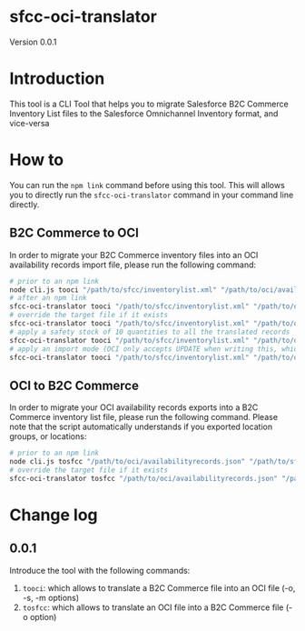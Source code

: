 # sfcc-oci-translator

Version 0.0.1

# Introduction

This tool is a CLI Tool that helps you to migrate Salesforce B2C Commerce Inventory List files to the Salesforce Omnichannel Inventory format, and vice-versa

# How to

You can run the `npm link` command before using this tool. This will allows you to directly run the `sfcc-oci-translator` command in your command line directly.

## B2C Commerce to OCI

In order to migrate your B2C Commerce inventory files into an OCI availability records import file, please run the following command:

```bash
# prior to an npm link
node cli.js tooci "/path/to/sfcc/inventorylist.xml" "/path/to/oci/availabilityrecords.json"
# after an npm link
sfcc-oci-translator tooci "/path/to/sfcc/inventorylist.xml" "/path/to/oci/availabilityrecords.json"
# override the target file if it exists
sfcc-oci-translator tooci "/path/to/sfcc/inventorylist.xml" "/path/to/oci/availabilityrecords.json" --override
# apply a safety stock of 10 quantities to all the translated records
sfcc-oci-translator tooci "/path/to/sfcc/inventorylist.xml" "/path/to/oci/availabilityrecords.json" --safety 10
# apply an import mode (OCI only accepts UPDATE when writing this, which is the default value of the option)
sfcc-oci-translator tooci "/path/to/sfcc/inventorylist.xml" "/path/to/oci/availabilityrecords.json" --mode "UPDATE"
```

## OCI to B2C Commerce

In order to migrate your OCI availability records exports into a B2C Commerce inventory list file, please run the following command. Please note that the script automatically understands if you exported location groups, or locations:

```bash
# prior to an npm link
node cli.js tosfcc "/path/to/oci/availabilityrecords.json" "/path/to/sfcc/inventorylist.xml"
# override the target file if it exists
sfcc-oci-translator tosfcc "/path/to/oci/availabilityrecords.json" "/path/to/sfcc/inventorylist.xml" --override
```

# Change log

## 0.0.1

Introduce the tool with the following commands:
1. `tooci`: which allows to translate a B2C Commerce file into an OCI file (-o, -s, -m options)
2. `tosfcc`: which allows to translate an OCI file into a B2C Commerce file (-o option)